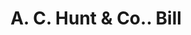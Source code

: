 ---
doi: 10.7916/D8JD67T2
date_other: '1900'
date_other_textual: 1900-1909
form: printed ephemera
genre:
- Invoices
name:
- A. C. Hunt & Co.
object_in_context_url: https://biggert.cul.columbia.edu/items/view/ave_biggert_00505
subject_hierarchical_geographic:
- Springfield, Massachusetts, United States
subject_name:
- A. C. Hunt & Co.
title: A. C. Hunt & Co.. Bill
sort_title: A. C. Hunt & Co.. Bill
call_number: ave_biggert_00505
coordinates:
- 42.112411,-72.547455
pid: ave_biggert_00505
identifiers: ave_biggert_00505
thumbnail: https://derivativo-2.library.columbia.edu/iiif/2/ldpd:343867/full/!256,256/0/native.jpg
permalink: "/items/ave_biggert_00505/"
layout: iiif-image-page
---